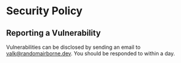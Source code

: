 # Security Policy

## Reporting a Vulnerability

Vulnerabilities can be disclosed by sending an email to [valk@randomairborne.dev](mailto:valk@randomairborne.dev). You should be responded to within a day.
